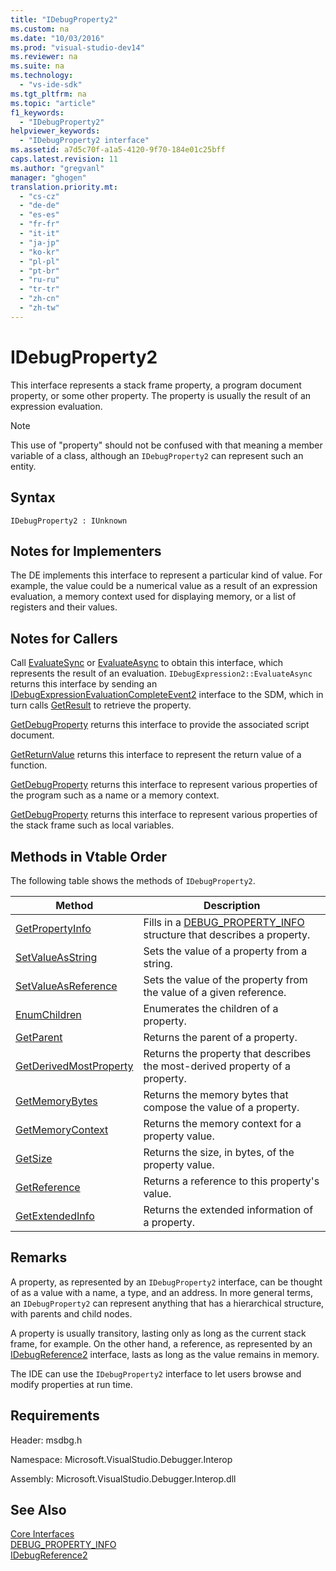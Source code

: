 ```yaml
---
title: "IDebugProperty2"
ms.custom: na
ms.date: "10/03/2016"
ms.prod: "visual-studio-dev14"
ms.reviewer: na
ms.suite: na
ms.technology: 
  - "vs-ide-sdk"
ms.tgt_pltfrm: na
ms.topic: "article"
f1_keywords: 
  - "IDebugProperty2"
helpviewer_keywords: 
  - "IDebugProperty2 interface"
ms.assetid: a7d5c70f-a1a5-4120-9f70-184e01c25bff
caps.latest.revision: 11
ms.author: "gregvanl"
manager: "ghogen"
translation.priority.mt: 
  - "cs-cz"
  - "de-de"
  - "es-es"
  - "fr-fr"
  - "it-it"
  - "ja-jp"
  - "ko-kr"
  - "pl-pl"
  - "pt-br"
  - "ru-ru"
  - "tr-tr"
  - "zh-cn"
  - "zh-tw"
---
```

# IDebugProperty2
This interface represents a stack frame property, a program document property, or some other property. The property is usually the result of an expression evaluation.  
  
> [!NOTE]
>  This use of "property" should not be confused with that meaning a member variable of a class, although an `IDebugProperty2` can represent such an entity.  
  
## Syntax  
  
```  
IDebugProperty2 : IUnknown  
```  
  
## Notes for Implementers  
 The DE implements this interface to represent a particular kind of value. For example, the value could be a numerical value as a result of an expression evaluation, a memory context used for displaying memory, or a list of registers and their values.  
  
## Notes for Callers  
 Call [EvaluateSync](../extensibility/idebugexpression2--evaluatesync.md) or [EvaluateAsync](../extensibility/idebugexpression2--evaluateasync.md) to obtain this interface, which represents the result of an evaluation. `IDebugExpression2::EvaluateAsync` returns this interface by sending an [IDebugExpressionEvaluationCompleteEvent2](../extensibility/idebugexpressionevaluationcompleteevent2.md) interface to the SDM, which in turn calls [GetResult](../extensibility/idebugexpressionevaluationcompleteevent2--getresult.md) to retrieve the property.  
  
 [GetDebugProperty](../extensibility/idebugpropertycreateevent2--getdebugproperty.md) returns this interface to provide the associated script document.  
  
 [GetReturnValue](../extensibility/idebugreturnvalueevent2--getreturnvalue.md) returns this interface to represent the return value of a function.  
  
 [GetDebugProperty](../extensibility/idebugprogram2--getdebugproperty.md) returns this interface to represent various properties of the program such as a name or a memory context.  
  
 [GetDebugProperty](../extensibility/idebugstackframe2--getdebugproperty.md) returns this interface to represent various properties of the stack frame such as local variables.  
  
## Methods in Vtable Order  
 The following table shows the methods of `IDebugProperty2`.  
  
|Method|Description|  
|------------|-----------------|  
|[GetPropertyInfo](../extensibility/idebugproperty2--getpropertyinfo.md)|Fills in a [DEBUG_PROPERTY_INFO](../extensibility/debug_property_info.md) structure that describes a property.|  
|[SetValueAsString](../extensibility/idebugproperty2--setvalueasstring.md)|Sets the value of a property from a string.|  
|[SetValueAsReference](../extensibility/idebugproperty2--setvalueasreference.md)|Sets the value of the property from the value of a given reference.|  
|[EnumChildren](../extensibility/idebugproperty2--enumchildren.md)|Enumerates the children of a property.|  
|[GetParent](../extensibility/idebugproperty2--getparent.md)|Returns the parent of a property.|  
|[GetDerivedMostProperty](../extensibility/idebugproperty2--getderivedmostproperty.md)|Returns the property that describes the most-derived property of a property.|  
|[GetMemoryBytes](../extensibility/idebugproperty2--getmemorybytes.md)|Returns the memory bytes that compose the value of a property.|  
|[GetMemoryContext](../extensibility/idebugproperty2--getmemorycontext.md)|Returns the memory context for a property value.|  
|[GetSize](../extensibility/idebugproperty2--getsize.md)|Returns the size, in bytes, of the property value.|  
|[GetReference](../extensibility/idebugproperty2--getreference.md)|Returns a reference to this property's value.|  
|[GetExtendedInfo](../extensibility/idebugproperty2--getextendedinfo.md)|Returns the extended information of a property.|  
  
## Remarks  
 A property, as represented by an `IDebugProperty2` interface, can be thought of as a value with a name, a type, and an address. In more general terms, an `IDebugProperty2` can represent anything that has a hierarchical structure, with parents and child nodes.  
  
 A property is usually transitory, lasting only as long as the current stack frame, for example. On the other hand, a reference, as represented by an [IDebugReference2](../extensibility/idebugreference2.md) interface, lasts as long as the value remains in memory.  
  
 The IDE can use the `IDebugProperty2` interface to let users browse and modify properties at run time.  
  
## Requirements  
 Header: msdbg.h  
  
 Namespace: Microsoft.VisualStudio.Debugger.Interop  
  
 Assembly: Microsoft.VisualStudio.Debugger.Interop.dll  
  
## See Also  
 [Core Interfaces](../extensibility/core-interfaces.md)   
 [DEBUG_PROPERTY_INFO](../extensibility/debug_property_info.md)   
 [IDebugReference2](../extensibility/idebugreference2.md)